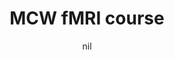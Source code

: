 ---
title: "MCW fMRI course"
project_id: 
date: nil
conference_id: ""
presenters:
   - peter_bandettini
summary: "<p>MCW fMRI course, Milwaukee, WI</p>"
file: /assets/presentations/T135.ppt
filename: T135.ppt
layout: presentation
---